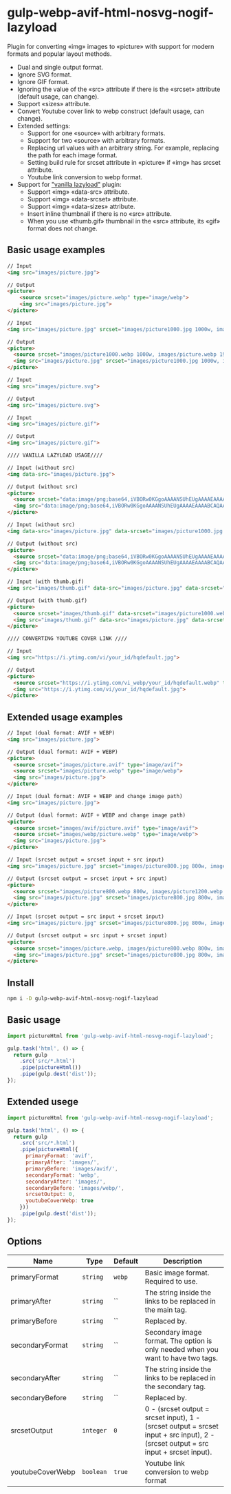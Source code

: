 # gulp-webp-avif-html-nosvg-nogif-lazyload

Plugin for converting «img» images to «picture» with support for modern formats and popular layout methods.
- Dual and single output format.
- Ignore SVG format. 
- Ignore GIF format.
- Ignoring the value of the «src» attribute if there is the «srcset» attribute (default usage, can change). 
- Support «sizes» attribute. 
- Convert Youtube cover link to webp construct (default usage, can change).
- Extended settings:
    - Support for one «source» with arbitrary formats.
    - Support for two «source» with arbitrary formats.
    - Replacing url values with an arbitrary string. For example, replacing the path for each image format.
    - Setting build rule for srcset attribute in «picture» if «img» has srcset attribute.
    - Youtube link conversion to webp format.
- Support for ["vanilla lazyload"](https://www.andreaverlicchi.eu/vanilla-lazyload/) plugin: 
    - Support «img» «data-src» attribute.
    - Support «img» «data-srcset» attribute.
    - Support «img» «data-sizes» attribute.
    - Insert inline thumbnail if there is no «src» attribute.
    - When you use «thumb.gif» thumbnail in the «src» attribute, its «gif» format does not change.    


## Basic usage examples
```html
// Input
<img src="images/picture.jpg">

// Output
<picture>
    <source srcset="images/picture.webp" type="image/webp">
    <img src="images/picture.jpg">
</picture>

// Input
<img src="images/picture.jpg" srcset="images/picture1000.jpg 1000w, images/picture.jpg 1920w" sizes="(max-width: 768px) 100vw, 80vw">

// Output
<picture>
  <source srcset="images/picture1000.webp 1000w, images/picture.webp 1920w" sizes="(max-width: 768px) 100vw, 80vw" type="image/webp">
  <img src="images/picture.jpg" srcset="images/picture1000.jpg 1000w, images/picture.jpg 1920w" sizes="(max-width: 768px) 100vw, 80vw">
</picture>

// Input
<img src="images/picture.svg">

// Output
<img src="images/picture.svg">

// Input
<img src="images/picture.gif">

// Output
<img src="images/picture.gif">

//// VANILLA LAZYLOAD USAGE////

// Input (without src)
<img data-src="images/picture.jpg">

// Output (without src)
<picture>
  <source srcset="data:image/png;base64,iVBORw0KGgoAAAANSUhEUgAAAAEAAAABCAQAAAC1HAwCAAAAC0lEQVR42mNkYAAAAAYAAjCB0C8AAAAASUVORK5CYII=" data-srcset="images/picture.webp" type="image/webp">
  <img src="data:image/png;base64,iVBORw0KGgoAAAANSUhEUgAAAAEAAAABCAQAAAC1HAwCAAAAC0lEQVR42mNkYAAAAAYAAjCB0C8AAAAASUVORK5CYII="  data-src="images/picture.jpg">
</picture>

// Input (without src)
<img data-src="images/picture.jpg" data-srcset="images/picture1000.jpg 1000w, images/picture.jpg 1920w">

// Output (without src)
<picture>
  <source srcset="data:image/png;base64,iVBORw0KGgoAAAANSUhEUgAAAAEAAAABCAQAAAC1HAwCAAAAC0lEQVR42mNkYAAAAAYAAjCB0C8AAAAASUVORK5CYII=" data-srcset="images/picture1000.webp 1000w, images/picture.webp 1920w" type="image/webp">
  <img src="data:image/png;base64,iVBORw0KGgoAAAANSUhEUgAAAAEAAAABCAQAAAC1HAwCAAAAC0lEQVR42mNkYAAAAAYAAjCB0C8AAAAASUVORK5CYII="  data-src="images/picture.jpg" data-srcset="images/picture1000.jpg 1000w, images/picture.jpg 1920w">
</picture>

// Input (with thumb.gif)
<img src="images/thumb.gif" data-src="images/picture.jpg" data-srcset="images/picture1000.jpg 1000w, images/picture.jpg 1920w" sizes="(max-width: 768px) 100vw, 80vw">

// Output (with thumb.gif)
<picture>
  <source srcset="images/thumb.gif" data-srcset="images/picture1000.webp 1000w, images/picture.webp 1920w" sizes="(max-width: 768px) 100vw, 80vw" type="image/webp">
  <img src="images/thumb.gif" data-src="images/picture.jpg" data-srcset="images/picture1000.jpg 1000w, images/picture.jpg 1920w" sizes="(max-width: 768px) 100vw, 80vw">
</picture>

//// CONVERTING YOUTUBE COVER LINK ////

// Input
<img src="https://i.ytimg.com/vi/your_id/hqdefault.jpg">

// Output
<picture>
  <source srcset="https://i.ytimg.com/vi_webp/your_id/hqdefault.webp" type="image/webp">
  <img src="https://i.ytimg.com/vi/your_id/hqdefault.jpg">
</picture>
```

## Extended usage examples
```html
// Input (dual format: AVIF + WEBP)
<img src="images/picture.jpg">

// Output (dual format: AVIF + WEBP)
<picture>
  <source srcset="images/picture.avif" type="image/avif">
  <source srcset="images/picture.webp" type="image/webp">
  <img src="images/picture.jpg">
</picture>

// Input (dual format: AVIF + WEBP and change image path)
<img src="images/picture.jpg">

// Output (dual format: AVIF + WEBP and change image path)
<picture>
  <source srcset="images/avif/picture.avif" type="image/avif">
  <source srcset="images/webp/picture.webp" type="image/webp">
  <img src="images/picture.jpg">
</picture>

// Input (srcset output = srcset input + src input)
<img src="images/picture.jpg" srcset="images/picture800.jpg 800w, images/picture1200.jpg 1200w">

// Output (srcset output = srcset input + src input)
<picture>
  <source srcset="images/picture800.webp 800w, images/picture1200.webp 1200w, images/picture.webp" type="image/webp">
  <img src="images/picture.jpg" srcset="images/picture800.jpg 800w, images/picture1200.jpg 1200w">
</picture>

// Input (srcset output = src input + srcset input)
<img src="images/picture.jpg" srcset="images/picture800.jpg 800w, images/picture1200.jpg 1200w">

// Output (srcset output = src input + srcset input)
<picture>
  <source srcset="images/picture.webp, images/picture800.webp 800w, images/picture1200.webp 1200w" type="image/webp">
  <img src="images/picture.jpg" srcset="images/picture800.jpg 800w, images/picture1200.jpg 1200w">
</picture>
```

## Install
```bash
npm i -D gulp-webp-avif-html-nosvg-nogif-lazyload
```
## Basic usage
```js
import pictureHtml from 'gulp-webp-avif-html-nosvg-nogif-lazyload';

gulp.task('html', () => {
  return gulp
    .src('src/*.html')
    .pipe(pictureHtml())
    .pipe(gulp.dest('dist'));
});
```
## Extended usege
```js
import pictureHtml from 'gulp-webp-avif-html-nosvg-nogif-lazyload';

gulp.task('html', () => {
  return gulp
    .src('src/*.html')
    .pipe(pictureHtml({
      primaryFormat: 'avif',
      primaryAfter: 'images/',
      primaryBefore: 'images/avif/',
      secondaryFormat: 'webp',
      secondaryAfter: 'images/',
      secondaryBefore: 'images/webp/',
      srcsetOutput: 0,
      youtubeCoverWebp: true
    }))
    .pipe(gulp.dest('dist'));
});
```

## Options

| Name              | Type         | Default      | Description                                                                                                                             |
| ----------------- | ------------ | ------------ | --------------------------------------------------------------------------------------------------------------------------------------- |
| primaryFormat     | `string`     | `webp`       | Basic image format. Required to use.                                                                                                    |
| primaryAfter      | `string`     | ``           | The string inside the links to be replaced in the main <source> tag.                                                                    |
| primaryBefore     | `string`     | ``           | Replaced by.                                                                                                                            |
| secondaryFormat   | `string`     | ``           | Secondary image format. The option is only needed when you want to have two <source> tags.                                              |
| secondaryAfter    | `string`     | ``           | The string inside the links to be replaced in the secondary <source> tag.                                                               |
| secondaryBefore   | `string`     | ``           | Replaced by.                                                                                                                            |
| srcsetOutput      | `integer`    | `0`          | 0 - (srcset output = srcset input), 1 - (srcset output = srcset input + src input), 2 - (srcset output = src input + srcset input).     |
| youtubeCoverWebp  | `boolean`    | `true`       | Youtube link conversion to webp format                                                                                                  |
